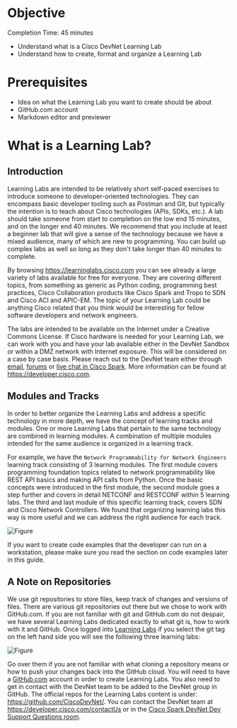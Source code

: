# Objective
Completion Time: 45 minutes

* Understand what is a Cisco DevNet Learning Lab
* Understand how to create, format and organize a Learning Lab

# Prerequisites

* Idea on what the Learning Lab you want to create should be about
* GitHub.com account
* Markdown editor and previewer

# What is a Learning Lab?

## Introduction

Learning Labs are intended to be relatively short self-paced exercises to introduce someone to developer-oriented technologies. They can encompass basic developer tooling such as Postman and Git, but typically the intention is to teach about Cisco technologies (APIs, SDKs, etc.). A lab should take someone from start to completion on the low end 15 minutes, and on the longer end 40 minutes. We recommend that you include at least a beginner lab that will give a sense of the technology because we have a mixed audience, many of which are new to programming. You can build up complex labs as well so long as they don't take longer than 40 minutes to complete.

By browsing https://learninglabs.cisco.com you can see already a large variety of labs available for free for everyone. They are covering different topics, from something as generic as Python coding, programming best practices, Cisco Collaboration products like Cisco Spark and Tropo to SDN and Cisco ACI and APIC-EM. The topic of your Learning Lab could be anything Cisco related that you think would be interesting for fellow software developers and network engineers.

The labs are intended to be available on the Internet under a Creative Commons License. If Cisco hardware is needed for your Learning Lab, we can work with you and have your lab
available either in the DevNet Sandbox or within a DMZ network with Internet exposure. This will be considered on a case by case basis. Please reach out to the DevNet team either through
[email](https://developer.cisco.com/form/contactUs), [forums](https://developer.cisco.com/site/devnet/forums/) or [live chat in Cisco Spark](https://developer.cisco.com/site/spark-chat/). More information can be found at https://developer.cisco.com.

## Modules and Tracks

In order to better organize the Learning Labs and address a specific technology in more depth, we have the concept of learning tracks and modules. One or more Learning Labs that pertain to
the same technology are combined in learning modules. A combination of multiple modules intended for the same audience is organized in a learning track.

For example, we have the `Network Programmability for Network Engineers` learning track consisting of 3 learning modules. The first module covers programming foundation topics
related to network programmability like REST API basics and making API calls from Python. Once the basic concepts were introduced in the first module, the second module goes a step further
and covers in detail NETCONF and RESTCONF within 5 learning labs. The third and last module of this specific learning track, covers SDN and Cisco Network Controllers. We found that
organizing learning labs this way is more useful and we can address the right audience for each track.

![Figure](post/files/learning-labs-howto/assets/images/ll-modules-tracks01.png)

If you want to create code examples that the developer can run on a workstation, please make sure you read the section on code examples later in this guide.

## A Note on Repositories

We use git repositories to store files, keep track of changes and versions of files. There are various git repositories out there but we chose to work with GitHub.com. If you are not familiar with git and GitHub.com do not despair, we have several Learning Labs dedicated exactly to what git is, how to work with it and GitHub. Once logged into [Learning Labs](https://learninglabs.cisco.com) if you select the git tag on the left hand side you will see the following three learning labs:

![Figure](post/files/learning-labs-howto/assets/images/git01.png)

Go over them if you are not familiar with what cloning a repository means or how to push your changes back into the GitHub cloud. You will need to have a [GitHub.com](https://github.com/) account in order to create Learning Labs. You also need to get in contact with the DevNet team to be added to the DevNet group in GitHub. The official repos for the Learning Labs content is under: https://github.com/CiscoDevNet/. You can contact the DevNet team at https://developer.cisco.com/contactUs or in the [Cisco Spark DevNet Dev Support Questions room](https://developer.cisco.com/site/spark-chat/).
